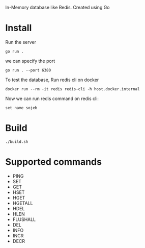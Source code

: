 In-Memory database like Redis. Created using Go

# Install
Run the server
```
go run .
```
we can specify the port
```
go run . --port 6380
```
To test the database,
Run redis cli on docker
```
docker run --rm -it redis redis-cli -h host.docker.internal
```

Now we can run redis command on redis cli:
```
set name sojeb
```
# Build
```
./build.sh
```

# Supported commands
- PING
- SET
- GET
- HSET
- HGET
- HGETALL
- HDEL
- HLEN
- FLUSHALL
- DEL
- INFO
- INCR
- DECR
